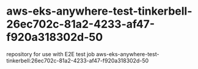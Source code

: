 # aws-eks-anywhere-test-tinkerbell-26ec702c-81a2-4233-af47-f920a318302d-50
repository for use with E2E test job aws-eks-anywhere-test-tinkerbell:26ec702c-81a2-4233-af47-f920a318302d-50
